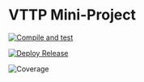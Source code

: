 # VTTP Mini-Project

[![Compile and test](https://github.com/glidingeagle/VTTP_Book_Project/actions/workflows/main.yaml/badge.svg)](https://github.com/glidingeagle/VTTP_Book_Project/actions/workflows/main.yaml)

[![Deploy Release](https://github.com/glidingeagle/VTTP_Book_Project/actions/workflows/deploy.yaml/badge.svg)](https://github.com/glidingeagle/VTTP_Book_Project/actions/workflows/deploy.yaml)

![Coverage](https://vttpminiproj-book.sgp1.digitaloceanspaces.com/coverage/VTTP_Book_Project/jacoco.svg?branch=master&kill_cache=1)

